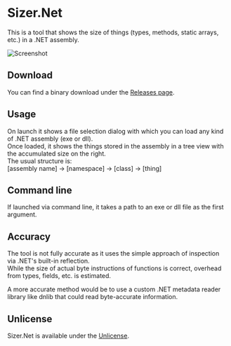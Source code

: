 # Sizer.Net
This is a tool that shows the size of things (types, methods, static arrays, etc.) in a .NET assembly.

![Screenshot](https://raw.githubusercontent.com/schellingb/sizer-net/master/README.png)

## Download
You can find a binary download under the [Releases page](https://github.com/schellingb/sizer-net/releases/latest).

## Usage
On launch it shows a file selection dialog with which you can load any kind of .NET assembly (exe or dll).  
Once loaded, it shows the things stored in the assembly in a tree view with the accumulated size on the right.  
The usual structure is:  
[assembly name] → [namespace] → [class] → [thing]

## Command line
If launched via command line, it takes a path to an exe or dll file as the first argument.

## Accuracy
The tool is not fully accurate as it uses the simple approach of inspection via .NET's built-in reflection.  
While the size of actual byte instructions of functions is correct, overhead from types, fields, etc. is estimated.

A more accurate method would be to use a custom .NET metadata reader library like dnlib that could read byte-accurate information.

## Unlicense
Sizer.Net is available under the [Unlicense](http://unlicense.org/).
